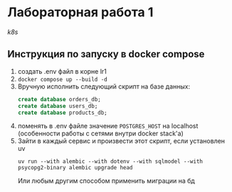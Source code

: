 # Лабораторная работа 1 

*k8s*

## Инструкция по запуску в docker compose

1. создать .env файл в корне lr1
2. `docker compose up --build -d`
3. Вручную исполнить следующий скрипт на базе данных:
    ```sql
    create database orders_db;
    create database users_db;
    create database products_db;
    ```
4. поменять в .env файле значение `POSTGRES_HOST` на localhost (особенности работы с 
   сетями внутри docker stack'a)
5. Зайти в каждый сервис и произвести этот скрипт, если установлен uv
    ```shell
    uv run --with alembic --with dotenv --with sqlmodel --with psycopg2-binary alembic upgrade head
   ```
   Или любым другим способом применить миграции на бд

